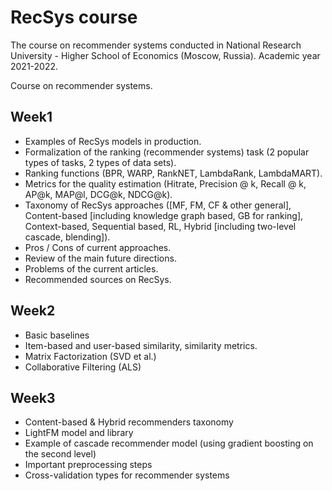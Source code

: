 # RecSys course
The course on recommender systems conducted in National Research University - Higher School of Economics (Moscow, Russia). Academic year 2021-2022. 

Course on recommender systems.

Week1
-----
- Examples of RecSys models in production.
- Formalization of the ranking (recommender systems) task (2 popular types of tasks, 2 types of data sets). 
- Ranking functions (BPR, WARP, RankNET, LambdaRank, LambdaMART).
- Metrics for the quality estimation (Hitrate, Precision @ k, Recall @ k, AP@k, MAP@l, DCG@k, NDCG@k).
- Taxonomy of RecSys approaches ([MF, FM, CF & other general], Content-based [including knowledge graph based, GB for ranking], Context-based, Sequential based, RL, Hybrid [including two-level cascade, blending]).
- Pros / Cons of current approaches.
- Review of the main future directions.
- Problems of the current articles.
- Recommended sources on RecSys.


Week2
-----
- Basic baselines
- Item-based and user-based similarity, similarity metrics. 
- Matrix Factorization (SVD et al.)
- Collaborative Filtering (ALS) 

Week3
-----
- Content-based & Hybrid recommenders taxonomy
- LightFM model and library
- Example of cascade recommender model (using gradient boosting on the second level)
- Important preprocessing steps
- Cross-validation types for recommender systems
